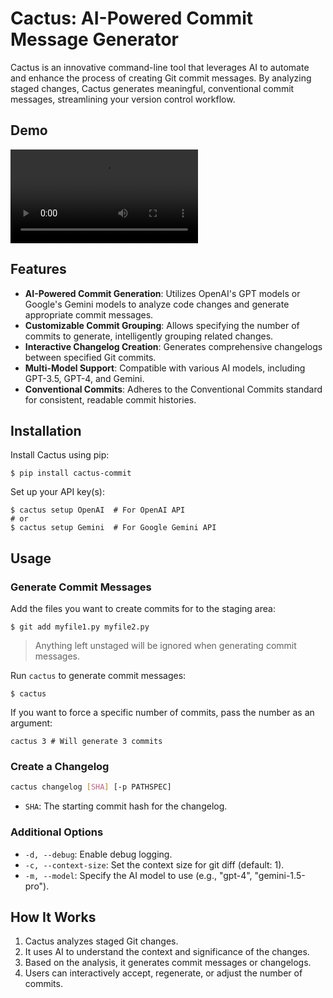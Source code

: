 # Cactus: AI-Powered Commit Message Generator

Cactus is an innovative command-line tool that leverages AI to automate and enhance the process of creating Git commit messages. By analyzing staged changes, Cactus generates meaningful, conventional commit messages, streamlining your version control workflow.

## Demo

![Demo](demo.mp4)

## Features

- **AI-Powered Commit Generation**: Utilizes OpenAI's GPT models or Google's Gemini models to analyze code changes and generate appropriate commit messages.
- **Customizable Commit Grouping**: Allows specifying the number of commits to generate, intelligently grouping related changes.
- **Interactive Changelog Creation**: Generates comprehensive changelogs between specified Git commits.
- **Multi-Model Support**: Compatible with various AI models, including GPT-3.5, GPT-4, and Gemini.
- **Conventional Commits**: Adheres to the Conventional Commits standard for consistent, readable commit histories.

## Installation

Install Cactus using pip:

```shell
$ pip install cactus-commit
```

Set up your API key(s):

```shell
$ cactus setup OpenAI  # For OpenAI API
# or
$ cactus setup Gemini  # For Google Gemini API
```

## Usage

### Generate Commit Messages

Add the files you want to create commits for to the staging area:

```shell
$ git add myfile1.py myfile2.py
```
> Anything left unstaged will be ignored when generating commit messages.

Run `cactus` to generate commit messages:

```shell
$ cactus
```

If you want to force a specific number of commits, pass the number as an argument:

```shell
cactus 3 # Will generate 3 commits
```

### Create a Changelog

```sh
cactus changelog [SHA] [-p PATHSPEC]
```
- `SHA`: The starting commit hash for the changelog.

### Additional Options

- `-d, --debug`: Enable debug logging.
- `-c, --context-size`: Set the context size for git diff (default: 1).
- `-m, --model`: Specify the AI model to use (e.g., "gpt-4", "gemini-1.5-pro").

## How It Works

1. Cactus analyzes staged Git changes.
2. It uses AI to understand the context and significance of the changes.
3. Based on the analysis, it generates commit messages or changelogs.
4. Users can interactively accept, regenerate, or adjust the number of commits.

